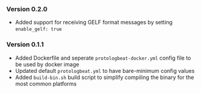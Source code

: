 
### Version 0.2.0
- Added support for receiving GELF format messages by setting `enable_gelf: true`

### Version 0.1.1
- Added Dockerfile and seperate `protologbeat-docker.yml` config file to be used by docker image
- Updated default `protologbeat.yml` to have bare-minimum config values
- Added `build-bin.sh` build script to simplify compiling the binary for the most common platforms